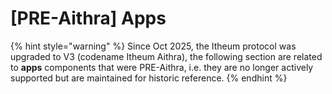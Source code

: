# \[PRE-Aithra] Apps

{% hint style="warning" %}
Since Oct 2025, the Itheum protocol was upgraded to V3 (codename Itheum Aithra), the following section are related to **apps** components that were PRE-Aithra, i.e. they are no longer actively supported but are maintained for historic reference.
{% endhint %}
